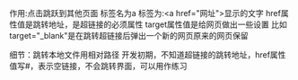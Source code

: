 作用:点击跳跃到其他页面
标签名为a
标签为:\<a href="网址">显示的文字</a>
href属性值是跳转地址，是超链接的必须属性
target属性值是给网页做出一些设置
比如target="\_blank"是在跳转超链接后弹出一个新的网页原来的网页保留

细节：跳转本地文件用相对路径
      开发初期，不知道超链接的跳转地址，href属性值写#，表示空链接，不会跳转界面，可以用作练习
  
